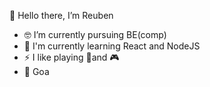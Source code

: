 👋 Hello there, I’m Reuben
- 🤓 I’m currently pursuing BE(comp)
- 🌱 I'm currently learning React and NodeJS
- ⚡ I like playing 🏏and 🎮
- 📍 Goa

<!---
Reubenash/Reubenash is a ✨ special ✨ repository because its `README.md` (this file) appears on your GitHub profile.
You can click the Preview link to take a look at your changes.
--->
